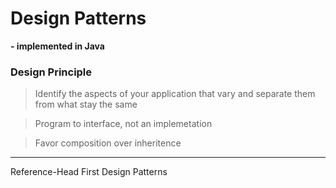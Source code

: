 # Design Patterns
**- implemented in Java**

### Design Principle

>Identify the aspects of your application that vary and separate them from what stay the same

>Program to interface, not an implemetation

>Favor composition over inheritence

---
Reference-Head First Design Patterns